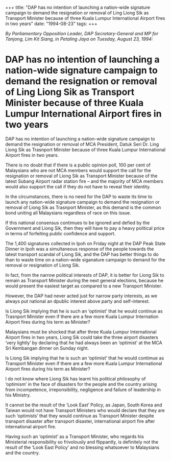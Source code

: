 +++ 
title: "DAP has no intention of launching a nation-wide signature campaign to demand the resignation or removal of Ling Liong Sik as Transport Minister because of three Kuala Lumpur International Airport fires in two years"
date: "1994-08-23"
tags:
+++

_By Parliamentary Opposition Leader, DAP Secretary-General and MP for Tanjong, Lim Kit Siang, in Petaling Jaya on Tuesday, August 23, 1994:_

# DAP has no intention of launching a nation-wide signature campaign to demand the resignation or removal of Ling Liong Sik as Transport Minister because of three Kuala Lumpur International Airport fires in two years

DAP has no intention of launching a nation-wide signature campaign to demand the resignation or removal of MCA President, Datuk Seri Dr. Ling Liong Sik as Trasnport Minister because of three Kuala Lumpur International Airport fires in two years.</u>

There is no doubt that if there is a public opinion poll, 100 per cent of Malaysians who are not MCA members would support the call for the resignation or removal of Liong Sik as Transport Minister because of the latest Subang Airport radar station fire – and the majority of MCA members would also support the call if they do not have to reveal their identity.

In the circumstances, there is no need for the DAP to waste its time to launch any nation-wide signature campaign to demand the resignation or removal of Liong Sik as Trasnport Minister, as this demand is the common bond uniting all Malaysians regardless of race on this issue.

If this national consensus contimues to be ignored and defied by the Government and Liong Sik, then they will have to pay a heavy political price in terms of forfeiting public confidence and support.

The 1,400 signatures collected in Ipoh on Friday night at the DAP Peak State Dinner in Ipoh was a simultaneous  response of the people towards the latest transport scandal of Liong Sik, and the DAP has better things to do than to waste time on a nation-wide siganature campaign to demand for the removal or resignation of Liong Sik.

In fact, from the narrow political interests of DAP, it is better for Liong Sik to remain as Transport Minister during the next general elections, because he would present the easiest target as compared to a new Transport Minister.

However, the DAP had never acted just for narrow party interests, as we always put national an dpublic interest above party and self-interest.

Is Liong Sik implying that he is such an ‘optimist’ that he would continue as Trasnport Minister even if there are a few more Kuala Lumpur Internation Airport fires during his term as Minister?

Malaysians must be shocked that after three Kuala Lumpur International Airport fires in two years, Liong Sik could take the three airport disasters ‘very lightly’ by declaring that he had always been an ‘optimist’ at the MCA Sri Kembangan dinner on Sunday night.

Is Liong Sik implying that he is such an ‘optimist’ that he would contimue as Transport Minister even if there are a few more Kuala Lumpur International Airport fires during his term as Minister?

I do not know where Liong Sik has learnt his political philosophy of ‘optimism’ in the face of disasters for the people and the country arising from incompetence, irreponsibility, negligence and failure of leadership in his Ministry.

It cannot be the result of the ‘Look East’ Policy, as Japan, South Korea and Taiwan would not have Transport Ministers who would declare that they are such ‘optimists’ that they would continue as Transport Minister despite transport disaster after transport disaster, international airport fire after international airport fire.

Having such an ‘optimist’ as a Transport Minister, who regards his Ministerial responsibility so frivolously and flippantly, is definitely not the result of the ‘Look East Policy’ and no blessing whatsoever to Malaysians and the country.
 
